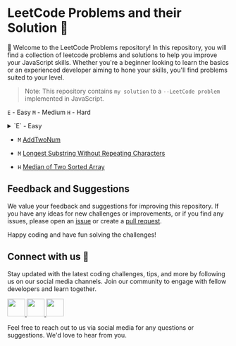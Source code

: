 # LeetCode Problems and their Solution :thinking:
👋 Welcome to the LeetCode Problems repository! In this repository, you will find a collection of leetcode problems and solutions to help you improve your JavaScript skills. Whether you're a beginner looking to learn the basics or an experienced developer aiming to hone your skills, you'll find problems suited to your level.

> Note: This repository contains `my solution` to a `--LeetCode problem` implemented in JavaScript.

`E` - Easy `M` - Medium `H` - Hard

<details>
<summary> `E` - Easy </summary>
  - `E` [TwoSum](https://github.com/abhishekkushwahaa/LeetCode-Problems/blob/main/Easy/TwoSum.js)
</details>

  - `M` [AddTwoNum](https://github.com/abhishekkushwahaa/LeetCode-Problems/blob/main/Medium/AddTwoNum.js)
  - `M` [Longest Substring Without Repeating Characters](https://github.com/abhishekkushwahaa/LeetCode-Problems/blob/main/Medium/SubstringRep.js)

  - `H` [Median of Two Sorted Array](https://github.com/abhishekkushwahaa/LeetCode-Problems/blob/main/Hard/MedianTwoArr.js)


## Feedback and Suggestions
We value your feedback and suggestions for improving this repository. If you have any ideas for new challenges or improvements, or if you find any issues, please open an [issue](https://github.com/abhishekkushwahaa/LeetCode-Problems/issues) or create a [pull request](https://github.com/abhishekkushwahaa/LeetCode-Problems/pulls).

Happy coding and have fun solving the challenges!

## Connect with us :gift_heart:
Stay updated with the latest coding challenges, tips, and more by following us on our social media channels. Join our community to engage with fellow developers and learn together.

<div>
  <a href="https://www.linkedin.com/in/abhishekkushwahaa/">
    <img src="https://upload.wikimedia.org/wikipedia/commons/thumb/c/ca/LinkedIn_logo_initials.png/640px-LinkedIn_logo_initials.png" width="40" height="40">
  </a>
  <a href="https://www.instagram.com/abhishekkushwaha.me/">
    <img src="https://www.freepnglogos.com/uploads/logo-ig-png/logo-ig-instagram-new-logo-vector-download-13.png" width="40" height="40">
  </a>
  <a href="https://twitter.com/AbhishekKushwaa">
    <img src="https://upload.wikimedia.org/wikipedia/commons/5/57/X_logo_2023_%28white%29.png" width="40" height="40">
  </a>
</div>

Feel free to reach out to us via social media for any questions or suggestions. We'd love to hear from you.
